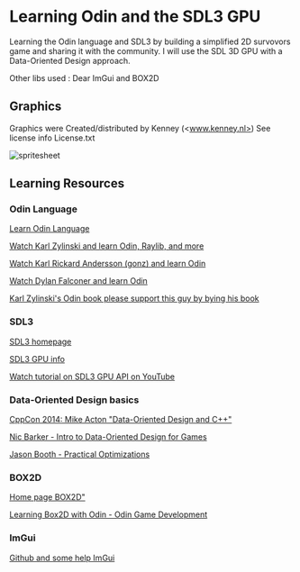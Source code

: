 # Learning Odin and the SDL3 GPU

Learning the Odin language and SDL3 by building a simplified 2D survovors game and sharing it with the community. I will use the SDL 3D GPU with a Data-Oriented Design approach.

Other libs used : Dear ImGui and BOX2D

## Graphics

Graphics were Created/distributed by Kenney (<www.kenney.nl>)
See license info License.txt

![spritesheet](https://github.com/user-attachments/assets/d9c5bacd-f386-4744-b4e2-2b97ab19de60)

## Learning Resources

### Odin Language

[Learn Odin Language](https://odin-lang.org/)

[Watch Karl Zylinski and learn Odin, Raylib, and more](https://www.youtube.com/@karl_zylinski)

[Watch Karl Rickard Andersson (gonz) and learn Odin](https://www.youtube.com/@mccGoNZooo)

[Watch Dylan Falconer and learn Odin](https://www.youtube.com/@DylanFalconer)

[Karl Zylinski's Odin book please support this guy by bying his book](https://odinbook.com/)

### SDL3

[SDL3 homepage](https://libsdl.org/)

[SDL3 GPU info](https://wiki.libsdl.org/SDL3/CategoryGPU)

[Watch tutorial on SDL3 GPU API on YouTube](https://www.youtube.com/@DanKorostelev)

### Data-Oriented Design basics

[CppCon 2014: Mike Acton "Data-Oriented Design and C++"](https://www.youtube.com/watch?v=rX0ItVEVjHc&t=2026s)

[Nic Barker - Intro to Data-Oriented Design for Games](https://www.youtube.com/watch?v=WwkuAqObplU)

[Jason Booth - Practical Optimizations](https://www.youtube.com/watch?v=NAVbI1HIzCE&t=1085s)

### BOX2D

[Home page BOX2D"](https://box2d.org/)

[Learning Box2D with Odin - Odin Game Development](https://www.youtube.com/watch?v=eL3fGZgbatc)

### ImGui

[Github and some help ImGui](https://github.com/ocornut/imgui)
